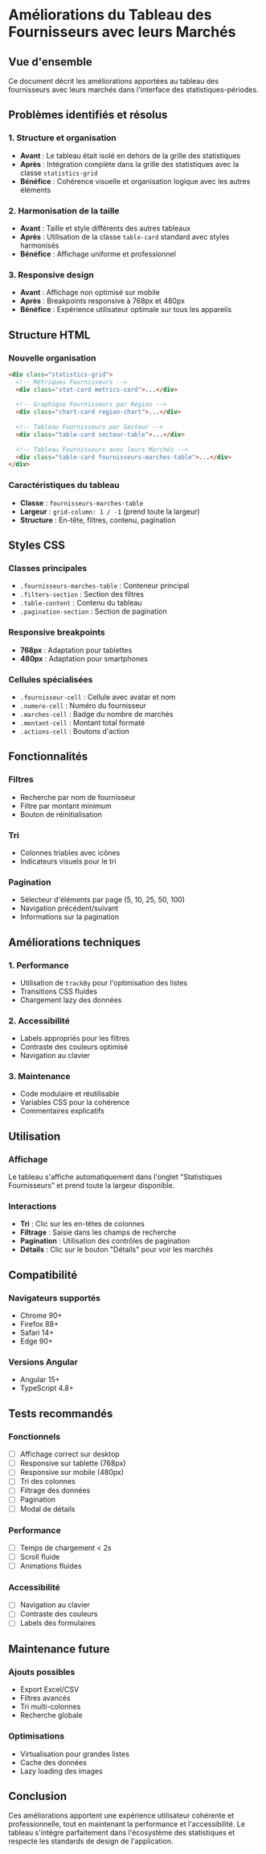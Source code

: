 # Améliorations du Tableau des Fournisseurs avec leurs Marchés

## Vue d'ensemble
Ce document décrit les améliorations apportées au tableau des fournisseurs avec leurs marchés dans l'interface des statistiques-périodes.

## Problèmes identifiés et résolus

### 1. Structure et organisation
- **Avant** : Le tableau était isolé en dehors de la grille des statistiques
- **Après** : Intégration complète dans la grille des statistiques avec la classe `statistics-grid`
- **Bénéfice** : Cohérence visuelle et organisation logique avec les autres éléments

### 2. Harmonisation de la taille
- **Avant** : Taille et style différents des autres tableaux
- **Après** : Utilisation de la classe `table-card` standard avec styles harmonisés
- **Bénéfice** : Affichage uniforme et professionnel

### 3. Responsive design
- **Avant** : Affichage non optimisé sur mobile
- **Après** : Breakpoints responsive à 768px et 480px
- **Bénéfice** : Expérience utilisateur optimale sur tous les appareils

## Structure HTML

### Nouvelle organisation
```html
<div class="statistics-grid">
  <!-- Métriques Fournisseurs -->
  <div class="stat-card metrics-card">...</div>
  
  <!-- Graphique Fournisseurs par Région -->
  <div class="chart-card region-chart">...</div>
  
  <!-- Tableau Fournisseurs par Secteur -->
  <div class="table-card secteur-table">...</div>
  
  <!-- Tableau Fournisseurs avec leurs Marchés -->
  <div class="table-card fournisseurs-marches-table">...</div>
</div>
```

### Caractéristiques du tableau
- **Classe** : `fournisseurs-marches-table`
- **Largeur** : `grid-column: 1 / -1` (prend toute la largeur)
- **Structure** : En-tête, filtres, contenu, pagination

## Styles CSS

### Classes principales
- `.fournisseurs-marches-table` : Conteneur principal
- `.filters-section` : Section des filtres
- `.table-content` : Contenu du tableau
- `.pagination-section` : Section de pagination

### Responsive breakpoints
- **768px** : Adaptation pour tablettes
- **480px** : Adaptation pour smartphones

### Cellules spécialisées
- `.fournisseur-cell` : Cellule avec avatar et nom
- `.numero-cell` : Numéro du fournisseur
- `.marches-cell` : Badge du nombre de marchés
- `.montant-cell` : Montant total formaté
- `.actions-cell` : Boutons d'action

## Fonctionnalités

### Filtres
- Recherche par nom de fournisseur
- Filtre par montant minimum
- Bouton de réinitialisation

### Tri
- Colonnes triables avec icônes
- Indicateurs visuels pour le tri

### Pagination
- Sélecteur d'éléments par page (5, 10, 25, 50, 100)
- Navigation précédent/suivant
- Informations sur la pagination

## Améliorations techniques

### 1. Performance
- Utilisation de `trackBy` pour l'optimisation des listes
- Transitions CSS fluides
- Chargement lazy des données

### 2. Accessibilité
- Labels appropriés pour les filtres
- Contraste des couleurs optimisé
- Navigation au clavier

### 3. Maintenance
- Code modulaire et réutilisable
- Variables CSS pour la cohérence
- Commentaires explicatifs

## Utilisation

### Affichage
Le tableau s'affiche automatiquement dans l'onglet "Statistiques Fournisseurs" et prend toute la largeur disponible.

### Interactions
- **Tri** : Clic sur les en-têtes de colonnes
- **Filtrage** : Saisie dans les champs de recherche
- **Pagination** : Utilisation des contrôles de pagination
- **Détails** : Clic sur le bouton "Détails" pour voir les marchés

## Compatibilité

### Navigateurs supportés
- Chrome 90+
- Firefox 88+
- Safari 14+
- Edge 90+

### Versions Angular
- Angular 15+
- TypeScript 4.8+

## Tests recommandés

### Fonctionnels
- [ ] Affichage correct sur desktop
- [ ] Responsive sur tablette (768px)
- [ ] Responsive sur mobile (480px)
- [ ] Tri des colonnes
- [ ] Filtrage des données
- [ ] Pagination
- [ ] Modal de détails

### Performance
- [ ] Temps de chargement < 2s
- [ ] Scroll fluide
- [ ] Animations fluides

### Accessibilité
- [ ] Navigation au clavier
- [ ] Contraste des couleurs
- [ ] Labels des formulaires

## Maintenance future

### Ajouts possibles
- Export Excel/CSV
- Filtres avancés
- Tri multi-colonnes
- Recherche globale

### Optimisations
- Virtualisation pour grandes listes
- Cache des données
- Lazy loading des images

## Conclusion

Ces améliorations apportent une expérience utilisateur cohérente et professionnelle, tout en maintenant la performance et l'accessibilité. Le tableau s'intègre parfaitement dans l'écosystème des statistiques et respecte les standards de design de l'application. 